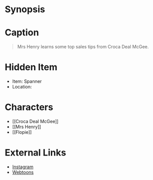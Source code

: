 # Synopsis


# Caption
> Mrs Henry learns some top sales tips from Croca Deal McGee.

# Hidden Item
* Item: Spanner
* Location: <spoiler></spoiler>

# Characters
* [[Croca Deal McGee]]
* [[Mrs Henry]]
* [[Flopie]]

# External Links
* [Instagram](https://www.instagram.com/p/B9A0azMD5g3/)
* [Webtoons](https://www.webtoons.com/en/challenge/twistwood-tales/34-croca-deal-mcgee-and-mrs-henry/viewer?title_no=344740&episode_no=37)